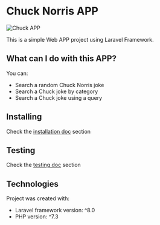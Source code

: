 # Chuck Norris APP

![Chuck APP](https://github.com/daluj/chuckAPP/workflows/Chuck%20APP/badge.svg)

This is a simple Web APP project using Laravel Framework.

## What can I do with this APP?
You can:
- Search a random Chuck Norris joke
- Search a Chuck joke by category
- Search a Chuck joke using a query

## Installing

Check the [installation doc](INSTALLING.md) section

## Testing

Check the [testing doc](TESTING.md) section

## Technologies

Project was created with:
* Laravel framework version: ^8.0
* PHP version: ^7.3
